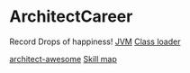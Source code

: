 # ArchitectCareer
Record Drops of happiness!
[JVM](https://github.com/BieTianShen2018/ArchitectCareer/blob/master/JVM) 
[Class loader](https://github.com/BieTianShen2018/ArchitectCareer/blob/master/JVM/ClassLoader)

[architect-awesome](https://github.com/xingshaocheng/architect-awesome)
[Skill map](https://github.com/TeamStuQ/skill-map)
